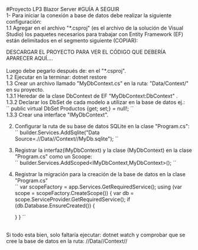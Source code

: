 #Proyecto LP3 Blazor Server
#GUÍA A SEGUIR
<br/>
1- Para iniciar la conexión a base de datos debe realizar la siguiente configuración:<br/>
1.1 Agregar en el archivo "*.csproj" (es el archivo de la solución de Visual Studio) los paquetes necesarios para trabajar con Entity Framework (EF) están delimitados en el segmento siguiente (COPIAR): 
<br/>

DESCARGAR EL PROYECTO PARA VER EL CÓDIGO QUE DEBERÍA APARECER AQUÍ....
<br/>
 <ItemGroup>
  		<PackageReference Include="Microsoft.EntityFrameworkCore" Version="6.0.7" />
		  <PackageReference Include="Microsoft.EntityFrameworkCore.Sqlite" Version="6.0.7" />
		  <PackageReference Include="System.Net.Http.Json" Version="6.0.0" />
  </ItemGroup>
  <br/>
  Luego debe pegarlo después de: </PropertyGroup> en el "*.csproj".
  <br/>
1.2 Ejecutar en la terminar: dotnet restore <br/>
1.3 Crear un archivo llamado "MyDbContext.cs" en la ruta: "Data/Context/" en su proyecto.<br/>
1.3.1 Heredar de la clase DbContext de EF "MyDbContext:DbContext" .<br/>
1.3.2 Declarar los DbSet de cada modelo a utilizar en la base de datos ej.: <br/>
´´
    public virtual DbSet<Producto> Productos {get; set;} = null!;
´´ <br/>
1.3.3 Crear una interface "IMyDbContext".<br/>

2. Configurar la ruta de su base de datos SQLite en la clase "Program.cs":<br/>
´´
builder.Services.AddSqlite<MyDbContext>("Data Source=.//Data//Context//MyDb.sqlite");
´´ <br/>
3. Registrar la interfaz(IMyDbContext) y la clase (MyDbContext) en la clase "Program.cs" como un Scoope:<br/>
´´
builder.Services.AddScoped<IMyDbContext,MyDbContext>();
´´ <br/>
4. Registrar la migración para la creación de la base de datos en la clase "Program.cs"<br/>
´´
var scopeFactory = app.Services.GetRequiredService<IServiceScopeFactory>();
using (var scope = scopeFactory.CreateScope())
{
    var db = scope.ServiceProvider.GetRequiredService<MyDbContext>();
    if (db.Database.EnsureCreated())
    {
        
    }
}
´´
<br/>
Si todo esta bien, solo faltaría ejecutar: dotnet watch y comprobar que se cree la base de datos en la ruta: //Data//Context//
